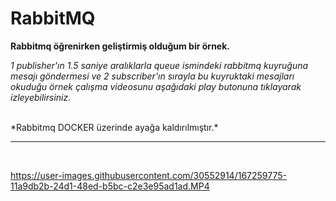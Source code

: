 # RabbitMQ
**Rabbitmq öğrenirken geliştirmiş olduğum bir örnek.**

*1 publisher'ın 1.5 saniye aralıklarla queue ismindeki rabbitmq kuyruğuna mesajı göndermesi ve 2 subscriber'ın sırayla bu kuyruktaki mesajları okuduğu örnek çalışma videosunu aşağıdaki play butonuna tıklayarak izleyebilirsiniz.* 

<br/>
*Rabbitmq DOCKER üzerinde ayağa kaldırılmıştır.*

<hr/>
<br/>

https://user-images.githubusercontent.com/30552914/167259775-11a9db2b-24d1-48ed-b5bc-c2e3e95ad1ad.MP4
